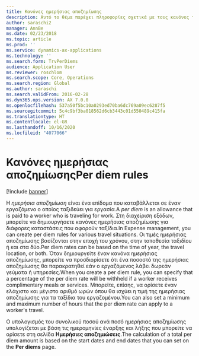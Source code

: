```yaml
---
title: Κανόνες ημερήσιας αποζημίωσης
description: Αυτό το θέμα παρέχει πληροφορίες σχετικά με τους κανόνες των ημερήσιων αποζημιώσεων.
author: saraschi2
manager: AnnBe
ms.date: 02/23/2018
ms.topic: article
ms.prod: ''
ms.service: dynamics-ax-applications
ms.technology: ''
ms.search.form: TrvPerDiems
audience: Application User
ms.reviewer: roschlom
ms.search.scope: Core, Operations
ms.search.region: Global
ms.author: saraschi
ms.search.validFrom: 2016-02-28
ms.dyn365.ops.version: AX 7.0.0
ms.openlocfilehash: 537a50f5bc10a0293ed70ba6dc769a09ec6287f5
ms.sourcegitcommit: 5c4c9bf3ba018562d6cb3443c01d550489c415fa
ms.translationtype: HT
ms.contentlocale: el-GR
ms.lasthandoff: 10/16/2020
ms.locfileid: "4077066"
---
```

# <a name="per-diem-rules"></a><span data-ttu-id="e5314-103">Κανόνες ημερήσιας αποζημίωσης</span><span class="sxs-lookup"><span data-stu-id="e5314-103">Per diem rules</span></span>

[!include [banner](../includes/banner.md)]

<span data-ttu-id="e5314-104">Η *ημερήσια αποζημίωση* είναι ένα επίδομα που καταβάλλεται σε έναν εργαζόμενο ο οποίος ταξιδεύει για εργασία.</span><span class="sxs-lookup"><span data-stu-id="e5314-104">A *per diem* is an allowance that is paid to a worker who is traveling for work.</span></span> <span data-ttu-id="e5314-105">Στη διαχείριση εξόδων, μπορείτε να δημιουργήσετε κανόνες ημερήσιας αποζημίωσης για διάφορες καταστάσεις που αφορούν ταξίδια.</span><span class="sxs-lookup"><span data-stu-id="e5314-105">In Expense management, you can create per diem rules for various travel situations.</span></span> <span data-ttu-id="e5314-106">Οι τιμές ημερήσιας αποζημίωσης βασίζονται στην εποχή του χρόνου, στην τοποθεσία ταξιδίου ή και στα δύο.</span><span class="sxs-lookup"><span data-stu-id="e5314-106">Per diem rates can be based on the time of year, the travel location, or both.</span></span> <span data-ttu-id="e5314-107">Όταν δημιουργείτε έναν κανόνα ημερήσιας αποζημίωσης, μπορείτε να προσδιορίσετε ότι ένα ποσοστό της ημερήσιας αποζημίωσης θα παρακρατηθεί εάν ο εργαζόμενος λάβει δωρεάν γεύματα ή υπηρεσίες.</span><span class="sxs-lookup"><span data-stu-id="e5314-107">When you create a per diem rule, you can specify that a percentage of the per diem rate will be withheld if a worker receives complimentary meals or services.</span></span> <span data-ttu-id="e5314-108">Μπορείτε, επίσης, να ορίσετε έναν ελάχιστο και μέγιστο αριθμό ωρών όπου θα ισχύει η τιμή της ημερήσιας αποζημίωσης για τα ταξίδια του εργαζομένου.</span><span class="sxs-lookup"><span data-stu-id="e5314-108">You can also set a minimum and maximum number of hours that the per diem rate can apply to a worker's travel.</span></span>

<span data-ttu-id="e5314-109">Ο υπολογισμός του συνολικού ποσού ανά ποσό ημερήσιας αποζημίωσης υπολογίζεται με βάση τις ημερομηνίες έναρξης και λήξης που μπορείτε να ορίσετε στη σελίδα **Ημερήσιες αποζημιώσεις**.</span><span class="sxs-lookup"><span data-stu-id="e5314-109">The calculation of a total per diem amount is based on the start dates and end dates that you can set on the **Per diems** page.</span></span>
